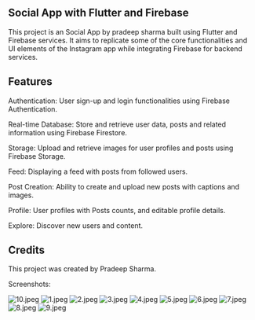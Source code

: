 ## Social App with Flutter and Firebase

This project is an Social App by pradeep sharma built using Flutter and Firebase services. It aims to replicate some of the core functionalities and UI elements of the Instagram app while integrating Firebase for backend services.


## Features

Authentication: User sign-up and login functionalities using Firebase Authentication.

Real-time Database: Store and retrieve user data, posts and related information using Firebase Firestore.

Storage: Upload and retrieve images for user profiles and posts using Firebase Storage.

Feed: Displaying a feed with posts from followed users.

Post Creation: Ability to create and upload new posts with captions and images.

Profile: User profiles with Posts counts, and editable profile details.

Explore: Discover new users and content.

## Credits

This project was created by Pradeep Sharma. 

Screenshots:

![10.jpeg](..%2F..%2FUsers%2FAdmin%2FDownloads%2F10.jpeg)
![1.jpeg](..%2F..%2FUsers%2FAdmin%2FDownloads%2F1.jpeg)
![2.jpeg](..%2F..%2FUsers%2FAdmin%2FDownloads%2F2.jpeg)
![3.jpeg](..%2F..%2FUsers%2FAdmin%2FDownloads%2F3.jpeg)
![4.jpeg](..%2F..%2FUsers%2FAdmin%2FDownloads%2F4.jpeg)
![5.jpeg](..%2F..%2FUsers%2FAdmin%2FDownloads%2F5.jpeg)
![6.jpeg](..%2F..%2FUsers%2FAdmin%2FDownloads%2F6.jpeg)
![7.jpeg](..%2F..%2FUsers%2FAdmin%2FDownloads%2F7.jpeg)
![8.jpeg](..%2F..%2FUsers%2FAdmin%2FDownloads%2F8.jpeg)
![9.jpeg](..%2F..%2FUsers%2FAdmin%2FDownloads%2F9.jpeg)

